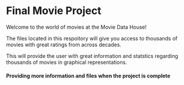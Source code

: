 # Final Movie Project

Welcome to the world of movies at the Movie Data House!

The files located in this respoitory will give you access to thousands of movies with great ratings from across decades.

This will provide the user with great information and statstics regarding thousands of movies in graphical representations. 


#### Providing more information and files when the project is complete
